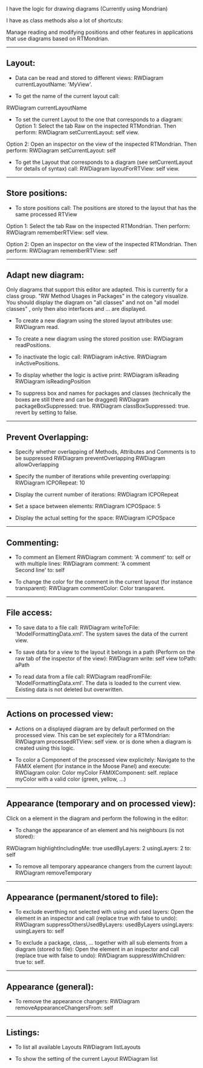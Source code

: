 I have the logic for drawing diagrams (Currently using Mondrian)

I have as class methods also a lot of shortcuts:

Manage reading and modifying positions and other features in applications that use diagrams based on RTMondrian.

--------------------------------------------------------------------------------------------------------------------
Layout:
--------------------------------------------------------------------------------------------------------------------

- Data can be read and stored to different views:
RWDiagram currentLayoutName: 'MyView'.

- To get the name of the current layout call:

RWDiagram currentLayoutName

- To set the current Layout to the one that corresponds to a diagram:
Option 1: Select the tab Raw on the inspected RTMondrian. Then perform:
RWDiagram setCurrentLayout: self view.

Option 2: Open an inspector on the view of the inspected RTMondrian. Then perform:
RWDiagram setCurrentLayout: self

- To get the Layout that corresponds to a diagram (see setCurrentLayout for details of syntax) call:
RWDiagram layoutForRTView: self view.

--------------------------------------------------------------------------------------------------------------------
Store positions:
--------------------------------------------------------------------------------------------------------------------

- To store positions call:
The positions are stored to the layout that has the same processed RTView

Option 1: Select the tab Raw on the inspected RTMondrian. Then perform:
RWDiagram rememberRTView: self view.

Option 2: Open an inspector on the view of the inspected RTMondrian. Then perform:
RWDiagram rememberRTView: self

--------------------------------------------------------------------------------------------------------------------
Adapt new diagram:
--------------------------------------------------------------------------------------------------------------------

Only diagrams that support this editor are adapted. This is currently for a class group. "RW Method Usages in Packages" in the category visualize.
You should display the diagram on "all classes" and not on "all model classes" , only then also interfaces and ... are displayed.

- To create a new diagram using the stored layout attributes use:
RWDiagram read.
- To create a new diagram using the stored position use:
RWDiagram readPositions.

- To inactivate the logic call: 
RWDiagram inActive.
RWDiagram inActivePositions.

- To display whether the logic is active print:
RWDiagram isReading
RWDiagram isReadingPosition

- To suppress box and names for packages and classes
(technically the boxes are still there and can be dragged)
RWDiagram packageBoxSuppressed: true.
RWDiagram classBoxSuppressed: true.
revert by setting to false.

--------------------------------------------------------------------------------------------------------------------
Prevent Overlapping:
--------------------------------------------------------------------------------------------------------------------
- Specify whether overlapping of Methods, Attributes and Comments is to be suppressed
RWDiagram preventOverlapping 
RWDiagram allowOverlapping

- Specify the number of iterations while preventing overlapping:
RWDiagram lCPORepeat: 10
- Display the current number of iterations:
RWDiagram lCPORepeat

- Set a space between elements:
RWDiagram lCPOSpace: 5
- Display the actual setting for the space:
RWDiagram lCPOSpace
--------------------------------------------------------------------------------------------------------------------
Commenting:
--------------------------------------------------------------------------------------------------------------------

- To comment an Element
RWDiagram comment: 'A comment' to: self
or with multiple lines:
RWDiagram comment: 'A comment<br>Second line' to: self

- To change the color for the comment in the current layout (for instance transparent):
RWDiagram commentColor: Color transparent.

--------------------------------------------------------------------------------------------------------------------
File access:
--------------------------------------------------------------------------------------------------------------------

- To save data to a file call:
RWDiagram writeToFile: 'ModelFormattingData.xml'.
The system saves the data of the current view.

- To save data for a view to the layout it belongs in a path (Perform on the raw tab of the inspector of the view):
RWDiagram write: self view  toPath: aPath

- To read data from a file call:
RWDiagram readFromFile: 'ModelFormattingData.xml'.
The data is loaded to the current view. Existing data is not deleted but overwritten.

--------------------------------------------------------------------------------------------------------------------
Actions on processed view:
--------------------------------------------------------------------------------------------------------------------

- Actions on a displayed diagram are by default performed on the processed view. 
This can be set explecitely for a RTMondrian:
RWDiagram processedRTView: self view.
or is done when a diagram is created using this logic.

- To color a Component of the processed view explicitely:
Navigate to the FAMIX element (for instance in the Moose Panel) and execute:
RWDiagram color: Color myColor FAMIXComponent: self.
replace myColor with a valid color (green, yellow, ...)

--------------------------------------------------------------------------------------------------------------------
Appearance (temporary and on processed view):
--------------------------------------------------------------------------------------------------------------------
Click on a element in the diagram and perform the following in the editor:

- To change the appearance of an element and his neighbours (is not  stored):

RWDiagram highlightIncludingMe: true usedByLayers: 2 usingLayers: 2  to: self

- To remove all temporary appearance changers from the current layout:
RWDiagram removeTemporary

--------------------------------------------------------------------------------------------------------------------
Appearance (permanent/stored to file):
--------------------------------------------------------------------------------------------------------------------
- To exclude everthing not selected with using and used layers:
Open the element in an inspector and call (replace true with false to undo):
RWDiagram suppressOthersUsedByLayers: usedByLayers usingLayers: usingLayers to: self

- To exclude a package, class, ... together with all sub elements from a diagram (stored to file):
Open the element in an inspector and call (replace true with false to undo):
RWDiagram suppressWithChildren: true to: self.

--------------------------------------------------------------------------------------------------------------------
Appearance (general):
--------------------------------------------------------------------------------------------------------------------

- To remove the appearance changers:
RWDiagram removeAppearanceChangersFrom: self

--------------------------------------------------------------------------------------------------------------------
Listings:
--------------------------------------------------------------------------------------------------------------------
- To list all available Layouts
RWDiagram listLayouts

- To show the setting of the current Layout
RWDiagram list



